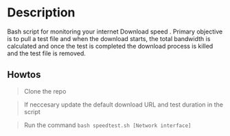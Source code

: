 # Description
Bash script for monitoring your internet Download speed . Primary objective is to pull a test file and when the download starts, the total bandwidth is calculated and once the test is completed the download process is killed and the test file is removed.

## Howtos

> Clone the repo

> If neccesary update the default download URL and test duration in the script

> Run the command 
``` bash speedtest.sh [Network interface] ```

